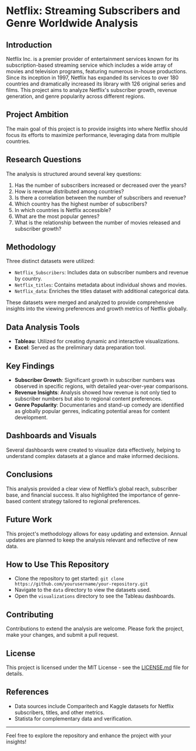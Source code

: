 # Netflix: Streaming Subscribers and Genre Worldwide Analysis

## Introduction

Netflix Inc. is a premier provider of entertainment services known for its subscription-based streaming service which includes a wide array of movies and television programs, featuring numerous in-house productions. Since its inception in 1997, Netflix has expanded its services to over 180 countries and dramatically increased its library with 126 original series and films. This project aims to analyze Netflix's subscriber growth, revenue generation, and genre popularity across different regions.

## Project Ambition

The main goal of this project is to provide insights into where Netflix should focus its efforts to maximize performance, leveraging data from multiple countries.

## Research Questions

The analysis is structured around several key questions:
1. Has the number of subscribers increased or decreased over the years?
2. How is revenue distributed among countries?
3. Is there a correlation between the number of subscribers and revenue?
4. Which country has the highest number of subscribers?
5. In which countries is Netflix accessible?
6. What are the most popular genres?
7. What is the relationship between the number of movies released and subscriber growth?

## Methodology

Three distinct datasets were utilized:
- `Netflix_Subscribers`: Includes data on subscriber numbers and revenue by country.
- `Netflix_titles`: Contains metadata about individual shows and movies.
- `Netflix_data`: Enriches the titles dataset with additional categorical data.

These datasets were merged and analyzed to provide comprehensive insights into the viewing preferences and growth metrics of Netflix globally.

## Data Analysis Tools

- **Tableau**: Utilized for creating dynamic and interactive visualizations.
- **Excel**: Served as the preliminary data preparation tool.

## Key Findings

- **Subscriber Growth**: Significant growth in subscriber numbers was observed in specific regions, with detailed year-over-year comparisons.
- **Revenue Insights**: Analysis showed how revenue is not only tied to subscriber numbers but also to regional content preferences.
- **Genre Popularity**: Documentaries and stand-up comedy are identified as globally popular genres, indicating potential areas for content development.

## Dashboards and Visuals

Several dashboards were created to visualize data effectively, helping to understand complex datasets at a glance and make informed decisions.

## Conclusions

This analysis provided a clear view of Netflix’s global reach, subscriber base, and financial success. It also highlighted the importance of genre-based content strategy tailored to regional preferences.

## Future Work

This project's methodology allows for easy updating and extension. Annual updates are planned to keep the analysis relevant and reflective of new data.

## How to Use This Repository

- Clone the repository to get started: `git clone https://github.com/yourusername/your-repository.git`
- Navigate to the `data` directory to view the datasets used.
- Open the `visualizations` directory to see the Tableau dashboards.

## Contributing

Contributions to extend the analysis are welcome. Please fork the project, make your changes, and submit a pull request.

## License

This project is licensed under the MIT License - see the [LICENSE.md](LICENSE.md) file for details.

## References

- Data sources include Comparitech and Kaggle datasets for Netflix subscribers, titles, and other metrics.
- Statista for complementary data and verification.

---

Feel free to explore the repository and enhance the project with your insights!
